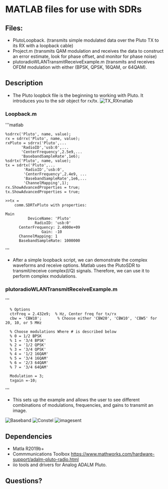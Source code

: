 # MATLAB files for use with SDRs
## Files:
* PlutoLoopback. (transmits simple modulated data over the Pluto TX to its RX with a loopback cable)
* Project.m (transmits QAM modulation and receives the data to construct an error estimate, look for phase offset, and monitor for phase noise)
* plutoradioWLANTransmitReceiveExample.m (transmits and receives OFDM modulation with either (BPSK, QPSK, 16QAM, or 64QAM).

## Description
* The Pluto loopbck file is the beginning to working with Pluto. It introduces you to the sdr object for rx/tx. 
![TX_RXmatlab](https://www.mathworks.com/help/supportpkg/plutoradio/ref/object_tx_rx_chain.png)

### Loopback.m
'''matlab

    %sdrrx('Pluto', name, value);
    rx = sdrrx('Pluto', name, value);
    rxPluto = sdrrx('Pluto',...
           'RadioID','usb:0',...
           'CenterFrequency',2.5e9,...
           'BasebandSampleRate',1e6);
    %sdrtx('Pluto', name, value);
    tx = sdrtx('Pluto',...
            'RadioID','usb:0',
            'CenterFrequency',2.4e9, ...
            'BasebandSampleRate',1e6,...
            'ChannelMapping',1);
    rx.ShowAdvancedProperties = true;
    tx.ShowAdvancedProperties = true;
    
    >>tx = 
        comm.SDRTxPluto with properties:

    Main
              DeviceName: 'Pluto'
                 RadioID: 'usb:0'
          CenterFrequency: 2.4000e+09
                    Gain: -10
          ChannelMapping: 1
          BasebandSampleRate: 1000000
         
'''

* After a simple loopback script, we can demonstrate the complex waveforms and receive options. Matlab uses the PlutoSDR to transmit/receive complex(I/Q) signals. Therefore, we can use it to perform complex modulations. 

### plutoradioWLANTransmitReceiveExample.m

'''

      % Options
      ctrFreq = 2.432e9;  % Hz, Center freq for tx/rx
      cbw = 'CBW10';       % Choose either 'CBW20', 'CBW10', 'CBW5' for 20, 10, or 5 MHz

      % Choose modulations Where # is described below
      % 0 = 1/2 BPSK
      % 1 = '3/4 BPSK'
      % 2 = '1/2 QPSK'
      % 3 = '3/4 QPSK'
      % 4 = '1/2 16QAM'
      % 5 = '3/4 16QAM'
      % 6 = '2/3 64QAM'
      % 7 = '3/4 64QAM'

      Modulation = 3;
      txgain =-10;
'''

* This sets up the example and allows the user to see different combinations of modulations, frequencies, and gains to transmit an image.

![Baseband](https://github.com/SSkySurfer/SDR_Learning/matlab/images/BAseband_WLAN_signal.png)
![Constel](https://github.com/SSkySurfer/SDR_Learning/matlab/images/WLAN_constellation.png)
![imagesent](https://github.com/SSkySurfer/SDR_Learning/matlab/images/WLAN_image_sent_received.png)

## Dependencies
* Matla R2019b+
* Commmunications Toolbox https://www.mathworks.com/hardware-support/adalm-pluto-radio.html 
* iio tools and drivers for Analog ADALM Pluto.

## Questions?
